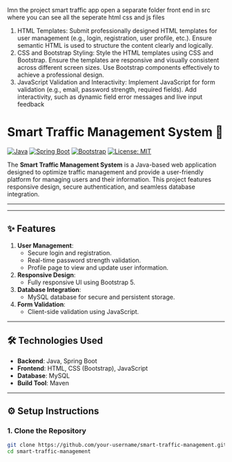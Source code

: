 Imn the project smart traffic app open a separate folder front end in src where you can see all the seperate html css and js files
1. HTML Templates: Submit professionally designed HTML templates for user management (e.g., login, registration, user profile, etc.). Ensure semantic HTML is used to structure the content clearly and logically.
2. CSS and Bootstrap Styling: Style the HTML templates using CSS and Bootstrap. Ensure the templates are responsive and visually consistent across different screen sizes. Use Bootstrap components effectively to achieve a professional design.
3. JavaScript Validation and Interactivity: Implement JavaScript for form validation (e.g., email, password strength, required fields). Add interactivity, such as dynamic field error messages and live input feedback

# Smart Traffic Management System 🚦

[![Java](https://img.shields.io/badge/Java-11%2B-blue)](https://www.oracle.com/java/technologies/javase-jdk11-downloads.html)
[![Spring Boot](https://img.shields.io/badge/Spring%20Boot-3.0.0-brightgreen)](https://spring.io/projects/spring-boot)
[![Bootstrap](https://img.shields.io/badge/Bootstrap-5.3-purple)](https://getbootstrap.com)
[![License: MIT](https://img.shields.io/badge/License-MIT-yellow.svg)](https://opensource.org/licenses/MIT)

The **Smart Traffic Management System** is a Java-based web application designed to optimize traffic management and provide a user-friendly platform for managing users and their information. This project features responsive design, secure authentication, and seamless database integration.

---

---

## ✨ Features
1. **User Management**:
   - Secure login and registration.
   - Real-time password strength validation.
   - Profile page to view and update user information.
2. **Responsive Design**:
   - Fully responsive UI using Bootstrap 5.
3. **Database Integration**:
   - MySQL database for secure and persistent storage.
4. **Form Validation**:
   - Client-side validation using JavaScript.

---

## 🛠️ Technologies Used
- **Backend**: Java, Spring Boot
- **Frontend**: HTML, CSS (Bootstrap), JavaScript
- **Database**: MySQL
- **Build Tool**: Maven

---

## ⚙️ Setup Instructions

### 1. Clone the Repository
```bash
git clone https://github.com/your-username/smart-traffic-management.git
cd smart-traffic-management
